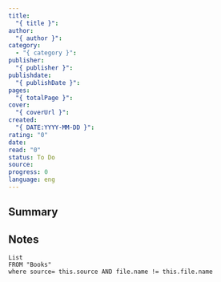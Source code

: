 ```yaml
---
title:
  "{ title }": 
author:
  "{ author }": 
category:
  - "{ category }": 
publisher:
  "{ publisher }": 
publishdate:
  "{ publishDate }": 
pages:
  "{ totalPage }": 
cover:
  "{ coverUrl }": 
created:
  "{ DATE:YYYY-MM-DD }": 
rating: "0"
date: 
read: "0"
status: To Do
source: 
progress: 0
language: eng
---
```

## Summary


## Notes
```dataview
List 
FROM "Books"
where source= this.source AND file.name != this.file.name
``` 